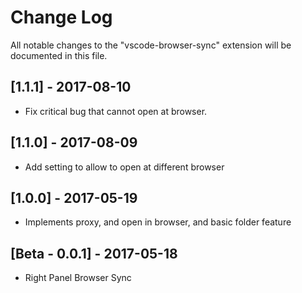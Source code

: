 # Change Log

All notable changes to the "vscode-browser-sync" extension will be documented in this file.

## [1.1.1] - 2017-08-10
- Fix critical bug that cannot open at browser.

## [1.1.0] - 2017-08-09
- Add setting to allow to open at different browser

## [1.0.0] - 2017-05-19
- Implements proxy, and open in browser, and basic folder feature

## [Beta - 0.0.1] - 2017-05-18
- Right Panel Browser Sync